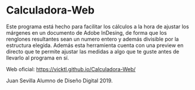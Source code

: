# Calculadora-Web

  Este programa está hecho para facilitar los cálculos a la hora de ajustar los márgenes en un documento de Adobe InDesing, de forma que los renglones resultantes sean un numero entero y además divisible por la estructura elegida.
   Además esta herramienta cuenta con una preview en directo que te permite ajustar las medidas a algo que te guste antes de llevarlo al programa en sí.
   
   Web oficial: https://vicktl.github.io/Calculadora-Web/
   
   Juan Sevilla
   Alumno de Diseño Digital
   2019.

